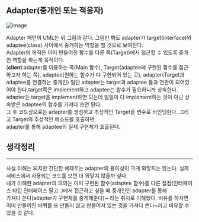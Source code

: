 ## Adapter(중개인 또는 적응자)
![image](https://github.com/HuttTheJAVA/java/assets/92637789/e92b68d0-c71f-47c0-bc0f-d98872c0f62e)

Adapter 패턴의 UML는 위 그림과 같다. 그림만 봐도 adapter가 target(interface)와 adaptee(class) 사이에서 중개하는 역할을 할 것으로 보여진다.   
Adapter의 목적은 이미 만들어진 함수를 다른 쪽(Target)에서 접근할 수 있도록 중개인 역할을 하는게 목적이다.   
(**client**:adapter를 이용하는 쪽(Main 함수), Target(adaptee에 구현된 함수를 접근하고자 하는 쪽), adaptee(원하는 함수가 다 구현되어 있는 곳), adapter(Target과 adaptee를 연결하는 중개인)
일단 adapter는 target과 adaptee 둘과 연관이 되어있어야 한다.target쪽은 implement하고 adaptee는 함수가 필요하니까 상속한다.   
adapter는 target을 implement하면 되는데 일일이 다 implement하는 것이 아닌 상속받은 adaptee의 함수를 가져다 쓰면 된다.   
그 후 코드상으로는 adapter를 생성하고 추상적인 Target을 변수로 바인딩한다. 그리고 Target의 추상적인 메소드를 호출하면   
adapter를 통해 adaptee의 실제 구현체가 호출된다.   

## 생각정리
------------------
사실 이해는 되지만 간단한 예제로는 adapter의 용이성이 크게 와닿지는 않는다. 실제 서비스에서 사용되는 코드를 보면 더 와닿지 않을까 싶다.   
내가 이해한 adapter의 의의는 이미 구현된 함수(adaptee 함수)를 다른 접점(인터페이스 타입 인터페이스 말고..)에서 접근하고 싶을 때 중개인인 adapter를 통해   
가져다 쓴다(adapter가 구현체를 중개해준다)~ 라는 취지로 이해했다. 비유를 하자면 이미 만들어진 바퀴를 또 만들지 않고 만들어져 있는 것을 가져다 쓴다~라고 비유할 수 있을 것 같다.
